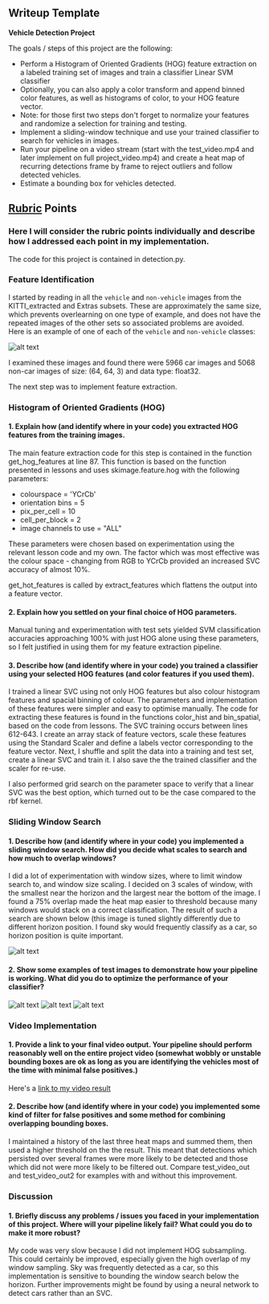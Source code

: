 ## Writeup Template

**Vehicle Detection Project**

The goals / steps of this project are the following:

* Perform a Histogram of Oriented Gradients (HOG) feature extraction on a labeled training set of images and train a classifier Linear SVM classifier
* Optionally, you can also apply a color transform and append binned color features, as well as histograms of color, to your HOG feature vector. 
* Note: for those first two steps don't forget to normalize your features and randomize a selection for training and testing.
* Implement a sliding-window technique and use your trained classifier to search for vehicles in images.
* Run your pipeline on a video stream (start with the test_video.mp4 and later implement on full project_video.mp4) and create a heat map of recurring detections frame by frame to reject outliers and follow detected vehicles.
* Estimate a bounding box for vehicles detected.

[//]: # (Image References)
[image1]: ./output_images/examples.png
[image2]: ./output_images/figure_1.png
[image3]: ./output_images/img0.png
[image4]: ./output_images/img1.png
[image5]: ./output_images/img1.png
[image6]: ./output_images/img1.png
[image7]: ./output_images/img1.png
[video1]: ./project_video_out.mp4

## [Rubric](https://review.udacity.com/#!/rubrics/513/view) Points
### Here I will consider the rubric points individually and describe how I addressed each point in my implementation.  

The code for this project is contained in detection.py.

### Feature Identification

I started by reading in all the `vehicle` and `non-vehicle` images from the KITTI_extracted and Extras subsets. These are approximately the same size, which prevents overlearning on one type of example, and does not have the repeated images of the other sets so associated problems are avoided.  Here is an example of one of each of the `vehicle` and `non-vehicle` classes:

![alt text][image1]

I examined these images and found there were 5966 car images and 5068 non-car images of size:  (64, 64, 3)  and data type: float32.

The next step was to implement feature extraction.

### Histogram of Oriented Gradients (HOG)

#### 1. Explain how (and identify where in your code) you extracted HOG features from the training images.

The main feature extraction code for this step is contained in the function get_hog_features at line 87. This function is based on the function presented in lessons and uses skimage.feature.hog with the following parameters:

* colourspace = 'YCrCb'
* orientation bins = 5
* pix_per_cell = 10
* cell_per_block = 2
* image channels to use = "ALL"

These parameters were chosen based on experimentation using the relevant lesson code and my own. The factor which was most effective was the colour space - changing from RGB to YCrCb provided an increased SVC accuracy of almost 10%.

get_hot_features is called by extract_features which flattens the output into a feature vector.

#### 2. Explain how you settled on your final choice of HOG parameters.

Manual tuning and experimentation with test sets yielded SVM classification accuracies approaching 100% with just HOG alone using these parameters, so I felt justified in using them for my feature extraction pipeline.

#### 3. Describe how (and identify where in your code) you trained a classifier using your selected HOG features (and color features if you used them).

I trained a linear SVC using not only HOG features but also colour histogram features and spacial binning of colour. The parameters and implementation of these features were simpler and easy to optimise manually. The code for extracting these features is found in the functions color_hist and bin_spatial, based on the code from lessons. The SVC training occurs between lines 612-643. I create an array stack of feature vectors, scale these features using the Standard Scaler and define a labels vector corresponding to the feature vector. Next, I shuffle and split the data into a training and test set, create a linear SVC and train it. I also save the the trained classifier and the scaler for re-use.

I also performed grid search on the parameter space to verify that a linear SVC was the best option, which turned out to be the case compared to the rbf kernel.

### Sliding Window Search

#### 1. Describe how (and identify where in your code) you implemented a sliding window search.  How did you decide what scales to search and how much to overlap windows?

I did a lot of experimentation with window sizes, where to limit window search to, and window size scaling. I decided on 3 scales of window, with the smallest near the horizon and the largest near the bottom of the image. I found a 75% overlap made the heat map easier to threshold because many windows would stack on a correct classification. The result of such a search are shown below (this image is tuned slightly differently due to different horizon position. I found sky would frequently classify as a car, so horizon position is quite important.

![alt text][image2]

#### 2. Show some examples of test images to demonstrate how your pipeline is working.  What did you do to optimize the performance of your classifier?

![alt text][image4] ![alt text][image5] ![alt text][image6]

### Video Implementation

#### 1. Provide a link to your final video output.  Your pipeline should perform reasonably well on the entire project video (somewhat wobbly or unstable bounding boxes are ok as long as you are identifying the vehicles most of the time with minimal false positives.)
Here's a [link to my video result](./project_video_out.mp4)

#### 2. Describe how (and identify where in your code) you implemented some kind of filter for false positives and some method for combining overlapping bounding boxes.

I maintained a history of the last three heat maps and summed them, then used a higher threshold on the the result. This meant that detections which persisted over several frames were more likely to be detected and those which did not were more likely to be filtered out. Compare test_video_out and test_video_out2 for examples with and without this improvement.

### Discussion

#### 1. Briefly discuss any problems / issues you faced in your implementation of this project.  Where will your pipeline likely fail?  What could you do to make it more robust?

My code was very slow because I did not implement HOG subsampling. This could certainly be improved, especially given the high overlap of my window sampling. Sky was frequently detected as a car, so this implementation is sensitive to bounding the window search below the horizon. Further improvements might be found by using a neural network to detect cars rather than an SVC.
